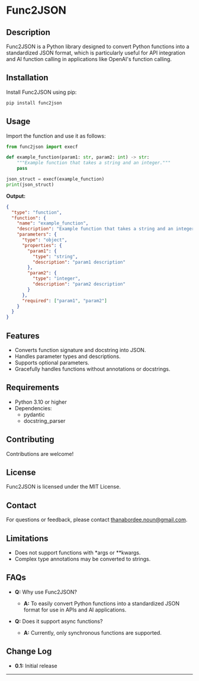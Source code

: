 # Func2JSON

## Description

Func2JSON is a Python library designed to convert Python functions into a standardized JSON format, which is particularly useful for API integration and AI function calling in applications like OpenAI's function calling.

## Installation

Install Func2JSON using pip:

```bash
pip install func2json
```

## Usage

Import the function and use it as follows:

```python
from func2json import execf

def example_function(param1: str, param2: int) -> str:
    """Example function that takes a string and an integer."""
    pass

json_struct = execf(example_function)
print(json_struct)
```

**Output:**

```json
{
  "type": "function",
  "function": {
    "name": "example_function",
    "description": "Example function that takes a string and an integer.",
    "parameters": {
      "type": "object",
      "properties": {
        "param1": {
          "type": "string",
          "description": "param1 description"
        },
        "param2": {
          "type": "integer",
          "description": "param2 description"
        }
      },
      "required": ["param1", "param2"]
    }
  }
}
```

## Features

- Converts function signature and docstring into JSON.
- Handles parameter types and descriptions.
- Supports optional parameters.
- Gracefully handles functions without annotations or docstrings.

## Requirements

- Python 3.10 or higher
- Dependencies:
  - pydantic
  - docstring_parser

## Contributing

Contributions are welcome!

## License

Func2JSON is licensed under the MIT License.

## Contact

For questions or feedback, please contact [thanabordee.noun@gmail.com](mailto:thanabordee.noun@gmail.com).


## Limitations

- Does not support functions with *args or **kwargs.
- Complex type annotations may be converted to strings.

## FAQs

- **Q:** Why use Func2JSON?
  - **A:** To easily convert Python functions into a standardized JSON format for use in APIs and AI applications.
  
- **Q:** Does it support async functions?
  - **A:** Currently, only synchronous functions are supported.

## Change Log

- **0.1:** Initial release

---

